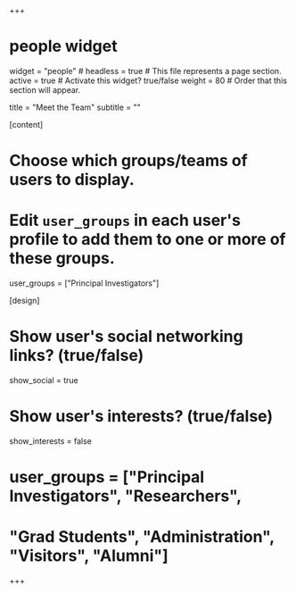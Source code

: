 +++
# people widget
widget = "people" #
headless = true # This file represents a page section. 
active = true # Activate this widget? true/false 
weight = 80 # Order that this section will appear.

title = "Meet the Team" 
subtitle = ""


[content]
  # Choose which groups/teams of users to display.
  #   Edit `user_groups` in each user's profile to add them to one or more of these groups.
  user_groups = ["Principal Investigators"] 


[design]
  # Show user's social networking links? (true/false)
  show_social = true

  # Show user's interests? (true/false)
  show_interests = false

# user_groups = ["Principal Investigators", "Researchers", 
# "Grad Students", "Administration", "Visitors", "Alumni"] 

+++